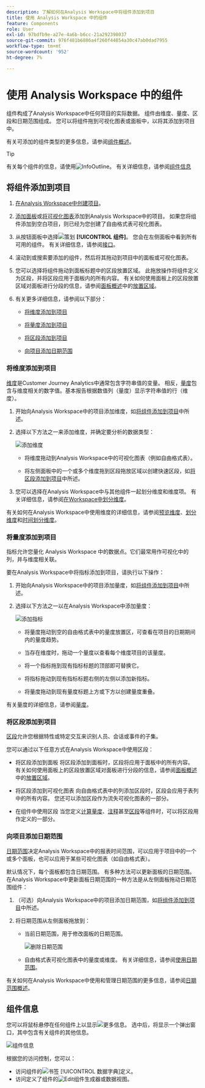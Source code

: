 ```yaml
---
description: 了解如何在Analysis Workspace中将组件添加到项目
title: 使用 Analysis Workspace 中的组件
feature: Components
role: User
exl-id: 97bdfb9e-a27e-4a6b-b6cc-21a292398037
source-git-commit: 976f481b6886a4f260f44854a30c47ab0dad7955
workflow-type: tm+mt
source-wordcount: '952'
ht-degree: 7%

---
```


# 使用 Analysis Workspace 中的组件

组件构成了Analysis Workspace中任何项目的实际数据。 组件由维度、量度、区段和日期范围组成。 您可以将组件拖到可视化图表或面板中，以将其添加到项目中。

有关可添加的组件类型的更多信息，请参阅[组件概述](/help/components/overview.md)。

>[!TIP]
>
>有关每个组件的信息，请使用![InfoOutline](/help/assets/icons/InfoOutline.svg)。 有关详细信息，请参阅[组件信息](#component-info)

## 将组件添加到项目

1. [在Analysis Workspace中创建项目](/help/analysis-workspace/build-workspace-project/create-projects.md)。

1. [添加面板](/help/analysis-workspace/c-panels/panels.md#create-a-panel)或[将可视化图表](/help/analysis-workspace/visualizations/freeform-analysis-visualizations.md#add-visualizations-to-a-panel)添加到Analysis Workspace中的项目。 如果您将组件添加到空白项目，则已经为您创建了自由格式表可视化图表。

1. 从按钮面板中选择![策划](/help/assets/icons/Curate.svg) **[!UICONTROL 组件]**。 您会在左侧面板中看到所有可用的组件。 有关详细信息，请参阅[接口](/help/analysis-workspace/home.md#interface)。

1. 滚动到或搜索要添加的组件，然后将其拖动到项目中的面板或可视化图表。

1. 您可以选择将组件拖动到面板标题中的区段放置区域。 此拖放操作将组件定义为区段，并将区段应用于面板内的所有内容。
有关如何使用面板上的区段放置区域对面板进行分段的信息，请参阅[面板概述](/help/analysis-workspace/c-panels/panels.md)中的[放置区域](/help/analysis-workspace/c-panels/panels.md#drop-zone)。

1. 有关更多详细信息，请参阅以下部分：

   * [将维度添加到项目](#add-dimensions-to-a-project)

   * [将量度添加到项目](#add-metrics-to-a-project)

   * [将区段添加到项目](#add-segments-to-a-project)

   * [向项目添加日期范围](#add-date-ranges-to-a-project)

### 将维度添加到项目

[维度](/help/components/dimensions/overview.md)是Customer Journey Analytics中通常包含字符串值的变量。 相反，[量度](/help/components/calc-metrics/calc-metr-overview.md)包含与维度相关的数字值。基本报告根据数值列（量度）显示字符串值的行（维度）。

1. 开始向Analysis Workspace中的项目添加维度，如[将组件添加到项目](#add-components-to-a-project)中所述。

1. 选择以下方法之一来添加维度，并确定要分析的数据类型：

   ![添加维度](/help/components/assets/add-dimension.gif)

   * 将维度拖动到Analysis Workspace中的可视化图表（例如自由格式表）。

   * 将左侧面板中的一个或多个维度拖到区段拖放区域以创建快速区段，如[将区段添加到项目](#add-filters-to-a-project)中所述。

1. 您可以选择在Analysis Workspace中与其他组件一起划分维度和维度项。 有关详细信息，请参阅[在Workspace中划分维度](/help/components/dimensions/t-breakdown-fa.md)。

有关如何在Analysis Workspace中使用维度的详细信息，请参阅[预览维度](/help/components/dimensions/view-dimensions.md)、[划分维度](/help/components/dimensions/t-breakdown-fa.md)和[时间划分维度](/help/components/dimensions/time-parting-dimensions.md)。

### 将量度添加到项目

指标允许您量化 Analysis Workspace 中的数据点。它们最常用作可视化中的列，并与维度相关联。

要在Analysis Workspace中将指标添加到项目，请执行以下操作：

1. 开始向Analysis Workspace中的项目添加量度，如[将组件添加到项目](#add-components-to-a-project)中所述。



1. 选择以下方法之一以在Analysis Workspace中添加量度：

   ![添加指标](/help/components/assets/add-metric.gif)

   * 将量度拖动到空的自由格式表中的量度放置区，可查看在项目的日期期间内的量度趋势。

   * 当存在维度时，拖动一个量度以查看每个维度项目的该量度。

   * 将一个指标拖到现有指标标题的顶部即可替换它。

   * 将指标拖动到现有指标标题右侧的左侧以添加新指标。

   * 将量度拖动到现有量度标题上方或下方以创建量度重叠。


有关量度的详细信息，请参阅[量度](/help/components/apply-create-metrics.md)。

### 将区段添加到项目

[区段](/help/components/filters/filters-overview.md)允许您根据特性或特定交互来识别人员、会话或事件的子集。

您可以通过以下任意方式在Analysis Workspace中使用区段：

* 将区段添加到面板
将区段添加到面板时，区段将应用于面板中的所有内容。
有关如何使用面板上的区段放置区域对面板进行分段的信息，请参阅[面板概述](/help/analysis-workspace/c-panels/panels.md)中的[放置区域](/help/analysis-workspace/c-panels/panels.md#drop-zone)。

* 将区段添加到可视化图表
向自由格式表中的列添加区段时，区段会应用于表列中的所有内容。 您还可以添加区段作为流失可视化图表的一部分。

* 在组件中使用区段
当您定义[计算量度](/help/components/calc-metrics/cm-workflow/metrics-with-segments.md)、[注释](/help/components/annotations/create-annotations.md#annotation-builder)甚至[区段](/help/components/filters/filter-builder.md)等组件时，可以将区段用作定义的一部分。


### 向项目添加日期范围

[日期范围](/help/components/date-ranges/overview.md)决定Analysis Workspace中的报表时间范围，可以应用于项目中的一个或多个面板，也可以应用于某些可视化图表（如自由格式表）。

默认情况下，每个面板都包含日期范围。 有多种方法可以更新面板的日期范围。 在Analysis Workspace中更新面板日期范围的一种方法是从左侧面板拖动日期范围组件：

1. （可选）向Analysis Workspace中的项目添加日期范围，如[将组件添加到项目](#add-components-to-a-project)中所述。

1. 将日期范围从左侧面板拖放到：

   * 当前日期范围，用于修改面板的日期范围。

     ![删除日期范围](assets/add-date-range.gif)

   * 自由格式表可视化图表中的量度或维度。 有关详细信息，请参阅[使用日期范围](/help/components/date-ranges/overview.md#use-date-ranges)。

有关如何在Analysis Workspace中使用和管理日期范围的更多信息，请参阅[日期范围概述](/help/components/date-ranges/overview.md)。

## 组件信息

您可以将鼠标悬停在任何组件上以显示![更多信息](/help/assets/icons/InfoOutline.svg)。 选中后，将显示一个弹出窗口，其中包含有关组件的其他信息。

![组件信息](assets/component-info.png)

根据您的访问控制，您可以：

* 访问组件的![书签](/help/assets/icons/Bookmark.svg) [!UICONTROL 数据字典]定义。
* 访问定义了组件的![Edit](/help/assets/icons/Edit.svg)组件生成器或数据视图。
